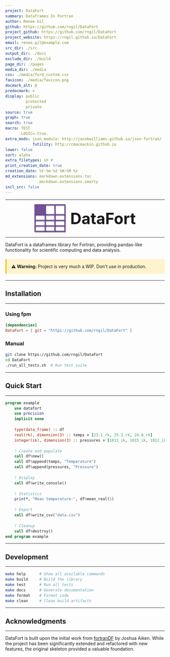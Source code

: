 ```yaml
---
project: DataFort
summary: Dataframes In Fortran
author: Renee Gil
github: https://github.com/rngil/DataFort
project_github: https://github.com/rngil/DataFort
project_website: https://rngil.github.io/DataFort
email: renee.gil@example.com
src_dir: ./src
output_dir: ./docs
exclude_dir: ./build
page_dir: ./pages
media_dir: ./media
css: ./media/ford_custom.css
favicon: ./media/favicon.png
docmark_alt: @
predocmark: >
display: public
         protected
         private
source: true
graph: true
search: true
macro: TEST
       LOGIC=.true.
extra_mods: json_module: http://jacobwilliams.github.io/json-fortran/
            futility: http://cmacmackin.github.io
lower: false
sort: alpha
extra_filetypes: sh #
print_creation_date: true
creation_date: %Y-%m-%d %H:%M %z
md_extensions: markdown.extensions.toc
               markdown.extensions.smarty
incl_src: false
---
```

---

<p align="center" style="margin: 0; padding: 0;">
  <img src="media/logo.png" alt="DataFort logo" width="100" style="vertical-align:middle; margin-right: 10px;"/> <span style="font-size:3.5em; font-weight:bold; vertical-align:middle;">DataFort</span>
</p>

---

DataFort is a dataframes library for Fortran, providing pandas-like functionality for scientific computing and data analysis.

<div style="background-color: #fff3cd; border-left: 4px solid #ffc107; padding: 15px; margin: 20px 0; border-radius: 4px;">
  <strong>⚠️ Warning:</strong> Project is very much a WIP. Don't use in production.
</div>


--- 
## Installation
---

### Using fpm

```toml
[dependencies]
DataFort = { git = "https://github.com/rngil/DataFort" }
```

### Manual

```bash
git clone https://github.com/rngil/DataFort
cd DataFort
./run_all_tests.sh  # Run test suite
```

--- 
## Quick Start
--- 

```fortran
program example
    use datafort
    use precision
    implicit none

    type(data_frame) :: df
    real(rk), dimension(3) :: temps = [23.1_rk, 25.3_rk, 24.8_rk]
    integer(ik), dimension(3) :: pressures = [1013_ik, 1015_ik, 1012_ik]

    ! Create and populate
    call df%new()
    call df%append(temps, "Temperature")
    call df%append(pressures, "Pressure")

    ! Display
    call df%write_console()

    ! Statistics
    print*, "Mean temperature:", df%mean_real(1)

    ! Export
    call df%write_csv("data.csv")

    ! Cleanup
    call df%destroy()
end program example
```

--- 
## Development
--- 

```bash
make help      # Show all available commands
make build     # Build the library
make test      # Run all tests
make docs      # Generate documentation
make format    # Format code
make clean     # Clean build artifacts
```

--- 
## Acknowledgments
--- 

DataFort is built upon the initial work from [fortranDF](https://github.com/jaiken17/fortranDF) by Joshua Aiken. While the project has been significantly extended and refactored with new features, the original skeleton provided a valuable foundation.
